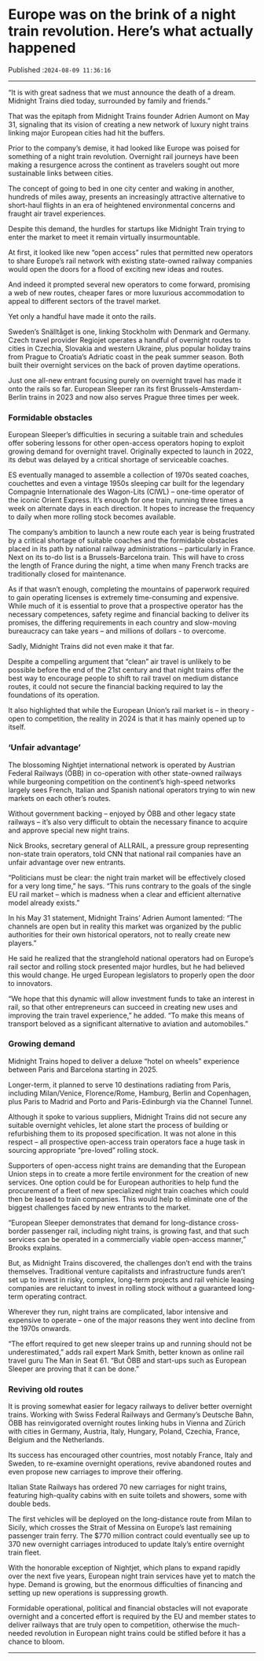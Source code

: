 # Europe was on the brink of a night train revolution. Here’s what actually happened

Published :`2024-08-09 11:36:16`

---

“It is with great sadness that we must announce the death of a dream. Midnight Trains died today, surrounded by family and friends.”

That was the epitaph from Midnight Trains founder Adrien Aumont on May 31, signaling that its vision of creating a new network of luxury night trains linking major European cities had hit the buffers.

Prior to the company’s demise, it had looked like Europe was poised for something of a night train revolution. Overnight rail journeys have been making a resurgence across the continent as travelers sought out more sustainable links between cities.

The concept of going to bed in one city center and waking in another, hundreds of miles away, presents an increasingly attractive alternative to short-haul flights in an era of heightened environmental concerns and fraught air travel experiences.

Despite this demand, the hurdles for startups like Midnight Train trying to enter the market to meet it remain virtually insurmountable.

At first, it looked like new “open access” rules that permitted new operators to share Europe’s rail network with existing state-owned railway companies would open the doors for a flood of exciting new ideas and routes.

And indeed it prompted several new operators to come forward, promising a web of new routes, cheaper fares or more luxurious accommodation to appeal to different sectors of the travel market.

Yet only a handful have made it onto the rails.

Sweden’s Snälltåget is one, linking Stockholm with Denmark and Germany. Czech travel provider Regiojet operates a handful of overnight routes to cities in Czechia, Slovakia and western Ukraine, plus popular holiday trains from Prague to Croatia’s Adriatic coast in the peak summer season. Both built their overnight services on the back of proven daytime operations.

Just one all-new entrant focusing purely on overnight travel has made it onto the rails so far. European Sleeper ran its first Brussels-Amsterdam-Berlin trains in 2023 and now also serves Prague three times per week.

### Formidable obstacles

European Sleeper’s difficulties in securing a suitable train and schedules offer sobering lessons for other open-access operators hoping to exploit growing demand for overnight travel. Originally expected to launch in 2022, its debut was delayed by a critical shortage of serviceable coaches.

ES eventually managed to assemble a collection of 1970s seated coaches, couchettes and even a vintage 1950s sleeping car built for the legendary Compagnie Internationale des Wagon-Lits (CIWL) – one-time operator of the iconic Orient Express. It’s enough for one train, running three times a week on alternate days in each direction. It hopes to increase the frequency to daily when more rolling stock becomes available.

The company’s ambition to launch a new route each year is being frustrated by a critical shortage of suitable coaches and the formidable obstacles placed in its path by national railway administrations – particularly in France. Next on its to-do list is a Brussels-Barcelona train. This will have to cross the length of France during the night, a time when many French tracks are traditionally closed for maintenance.

As if that wasn’t enough, completing the mountains of paperwork required to gain operating licenses is extremely time-consuming and expensive. While much of it is essential to prove that a prospective operator has the necessary competences, safety regime and financial backing to deliver its promises, the differing requirements in each country and slow-moving bureaucracy can take years – and millions of dollars - to overcome.

Sadly, Midnight Trains did not even make it that far.

Despite a compelling argument that “clean” air travel is unlikely to be possible before the end of the 21st century and that night trains offer the best way to encourage people to shift to rail travel on medium distance routes, it could not secure the financial backing required to lay the foundations of its operation.

It also highlighted that while the European Union’s rail market is – in theory - open to competition, the reality in 2024 is that it has mainly opened up to itself.

### ‘Unfair advantage’

The blossoming Nightjet international network is operated by Austrian Federal Railways (ÖBB) in co-operation with other state-owned railways while burgeoning competition on the continent’s high-speed networks largely sees French, Italian and Spanish national operators trying to win new markets on each other’s routes.

Without government backing – enjoyed by ÖBB and other legacy state railways – it’s also very difficult to obtain the necessary finance to acquire and approve special new night trains.

Nick Brooks, secretary general of ALLRAIL, a pressure group representing non-state train operators, told CNN that national rail companies have an unfair advantage over new entrants.

“Politicians must be clear: the night train market will be effectively closed for a very long time,” he says. “This runs contrary to the goals of the single EU rail market – which is madness when a clear and efficient alternative model already exists.”

In his May 31 statement, Midnight Trains’ Adrien Aumont lamented: “The channels are open but in reality this market was organized by the public authorities for their own historical operators, not to really create new players.”

He said he realized that the stranglehold national operators had on Europe’s rail sector and rolling stock presented major hurdles, but he had believed this would change. He urged European legislators to properly open the door to innovators.

“We hope that this dynamic will allow investment funds to take an interest in rail, so that other entrepreneurs can succeed in creating new uses and improving the train travel experience,” he added. “To make this means of transport beloved as a significant alternative to aviation and automobiles.”

### Growing demand

Midnight Trains hoped to deliver a deluxe “hotel on wheels” experience between Paris and Barcelona starting in 2025.

Longer-term, it planned to serve 10 destinations radiating from Paris, including Milan/Venice, Florence/Rome, Hamburg, Berlin and Copenhagen, plus Paris to Madrid and Porto and Paris-Edinburgh via the Channel Tunnel.

Although it spoke to various suppliers, Midnight Trains did not secure any suitable overnight vehicles, let alone start the process of building or refurbishing them to its proposed specification. It was not alone in this respect – all prospective open-access train operators face a huge task in sourcing appropriate “pre-loved” rolling stock.

Supporters of open-access night trains are demanding that the European Union steps in to create a more fertile environment for the creation of new services. One option could be for European authorities to help fund the procurement of a fleet of new specialized night train coaches which could then be leased to train companies. This would help to eliminate one of the biggest challenges faced by new entrants to the market.

“European Sleeper demonstrates that demand for long-distance cross-border passenger rail, including night trains, is growing fast, and that such services can be operated in a commercially viable open-access manner,” Brooks explains.

But, as Midnight Trains discovered, the challenges don’t end with the trains themselves. Traditional venture capitalists and infrastructure funds aren’t set up to invest in risky, complex, long-term projects and rail vehicle leasing companies are reluctant to invest in rolling stock without a guaranteed long-term operating contract.

Wherever they run, night trains are complicated, labor intensive and expensive to operate – one of the major reasons they went into decline from the 1970s onwards.

“The effort required to get new sleeper trains up and running should not be underestimated,” adds rail expert Mark Smith, better known as online rail travel guru The Man in Seat 61. “But ÖBB and start-ups such as European Sleeper are proving that it can be done.”

### Reviving old routes

It is proving somewhat easier for legacy railways to deliver better overnight trains. Working with Swiss Federal Railways and Germany’s Deutsche Bahn, ÖBB has reinvigorated overnight routes linking hubs in Vienna and Zürich with cities in Germany, Austria, Italy, Hungary, Poland, Czechia, France, Belgium and the Netherlands.

Its success has encouraged other countries, most notably France, Italy and Sweden, to re-examine overnight operations, revive abandoned routes and even propose new carriages to improve their offering.

Italian State Railways has ordered 70 new carriages for night trains, featuring high-quality cabins with en suite toilets and showers, some with double beds.

The first vehicles will be deployed on the long-distance route from Milan to Sicily, which crosses the Strait of Messina on Europe’s last remaining passenger train ferry. The $770 million contract could eventually see up to 370 new overnight carriages introduced to update Italy’s entire overnight train fleet.

With the honorable exception of Nightjet, which plans to expand rapidly over the next five years, European night train services have yet to match the hype. Demand is growing, but the enormous difficulties of financing and setting up new operations is suppressing growth.

Formidable operational, political and financial obstacles will not evaporate overnight and a concerted effort is required by the EU and member states to deliver railways that are truly open to competition, otherwise the much-needed revolution in European night trains could be stifled before it has a chance to bloom.

---

